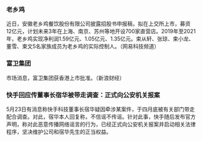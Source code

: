 ### 老乡鸡
近日，安徽老乡鸡餐饮股份有限公司披露招股书申报稿，拟在上交所上市，募资12亿元，计划未来3年在上海、南京、苏州等地开设700家直营店。2019年至2021年，老乡鸡实现净利润1.59亿元、1.05亿元、1.35亿元。束从轩、张琼、束小龙、董雪、束文5名家族成员为老乡鸡的实际控制人。（网易科技频道）
### 富卫集团
市场消息，富卫集团获香港上市批准。（新浪财经）
### 快手回应传董事长宿华被带走调查：正式向公安机关报案
5月23日有消息称快手科技董事长宿华疑因牵涉某案件，于四月底被有关部门带走配合调查。对此，宿华本人回复称，不信谣不传谣。针对此事，快手随后发布官方声明，称对此恶意传播网络谣言的行为，已经正式向公安机关报案并启动相关法律程序，坚决维护公司和宿华先生的正当权益。
